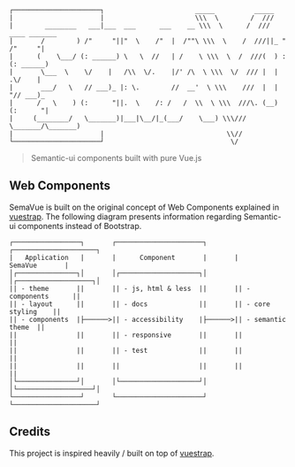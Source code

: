 ```
┌──────────────────────┐                       _____          _____
|                      |                       \\\  \        /  ///
|        ________   ___|___  ___      ___    __ \\\  \      /  /// ____ _______  
|       /        ) /"     "||"  \    /"  |  /""\ \\\  \    /  ///||_ " /"     "|
|      (    \___/ (: ______) \   \  //   | /    \ \\\  \  /  ///(  ) :(: ______)
|       \___  \    \/    |   /\\  \/.    |/' /\  \ \\\  \/  /// |  |  .\/    |   
|       ___/   \   // ___)_ |: \.        //  __'  \ \\\    ///  |  |  "// ___)_  
|      /   \    ) (:      "||.  \    /: /   /  \\  \ \\\  ///\. (__)  (:      "|
|     (________/   \_______)|___|\__/|_(___/    \___) \\\///  \_______/\_______)
|                      |                               \\//
└──────────────────────┘                                \/
```
> Semantic-ui components built with pure Vue.js

## Web Components

SemaVue is built on the original concept of Web Components explained in [vuestrap](https://github.com/kzima/vuestrap). The following diagram presents information regarding Semantic-ui components instead of Bootstrap.

```
┌─────────────────┐       ┌──────────────────────┐       ┌─────────────────────┐
|   Application   |       |      Component       |       |       SemaVue       |
│┌───────────────┐│       │┌────────────────────┐│       │┌───────────────────┐│
|| - theme       ||       || - js, html & less  ||       || - components      ||
|| - layout      ||       || - docs             ||       || - core styling    ||
|| - components  |├──────>|| - accessibility    |├──────>|| - semantic theme  ||
||               ||       || - responsive       ||       ||                   ||
||               ||       || - test             ||       ||                   ||
||               ||       ||                    ||       ||                   ||
│└───────────────┘│       │└────────────────────┘│       │└───────────────────┘│
└─────────────────┘       └──────────────────────┘       └─────────────────────┘
```


## Credits
This project is inspired heavily / built on top of [vuestrap](https://github.com/kzima/vuestrap).
